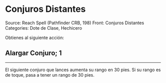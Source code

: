 # Conjuros Distantes

Source: Reach Spell (Pathfinder CRB, 198)
Front: Conjuros Distantes
Categories: Dote de Clase, Hechicero

Obtienes al siguiente acción:

## Alargar Conjuro; 1
---
El siguiente conjuro que lances aumenta su rango en 30 pies. Si su rango es de toque, pasa a tener un rango de 30 pies.